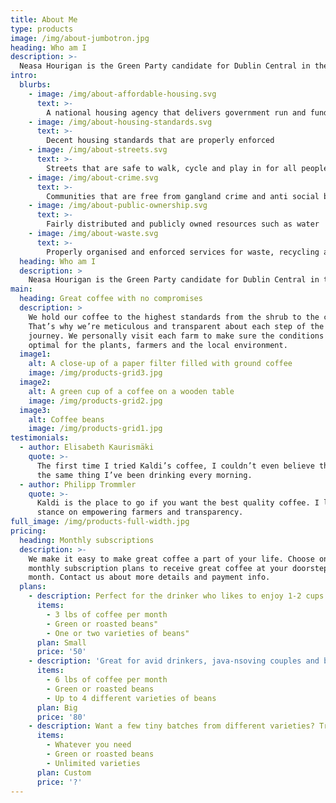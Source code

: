```yaml
---
title: About Me
type: products
image: /img/about-jumbotron.jpg
heading: Who am I
description: >-
  Neasa Hourigan is the Green Party candidate for Dublin Central in the next general election. She is a mother of three and a full time carer for her oldest child. She has a professional background as a specialist in creating sustainable communities and was a university lecturer in environmental development and design. She has lived in Cabra for 15 years where she is active in the local community.
intro:
  blurbs:
    - image: /img/about-affordable-housing.svg
      text: >-
        A national housing agency that delivers government run and funded affordable housing to everyone
    - image: /img/about-housing-standards.svg
      text: >-
        Decent housing standards that are properly enforced
    - image: /img/about-streets.svg
      text: >-
        Streets that are safe to walk, cycle and play in for all people
    - image: /img/about-crime.svg
      text: >-
        Communities that are free from gangland crime and anti social behaviour
    - image: /img/about-public-ownership.svg
      text: >-
        Fairly distributed and publicly owned resources such as water
    - image: /img/about-waste.svg
      text: >-
        Properly organised and enforced services for waste, recycling and energy           
  heading: Who am I
  description: >
    Neasa Hourigan is the Green Party candidate for Dublin Central in the next general election. She is a mother of three and a full time carer for her oldest child. She has a professional background as a specialist in creating sustainable communities and was a university lecturer in environmental development and design. She has lived in Cabra for 15 years where she is active in the local community.
main:
  heading: Great coffee with no compromises
  description: >
    We hold our coffee to the highest standards from the shrub to the cup.
    That’s why we’re meticulous and transparent about each step of the coffee’s
    journey. We personally visit each farm to make sure the conditions are
    optimal for the plants, farmers and the local environment.
  image1:
    alt: A close-up of a paper filter filled with ground coffee
    image: /img/products-grid3.jpg
  image2:
    alt: A green cup of a coffee on a wooden table
    image: /img/products-grid2.jpg
  image3:
    alt: Coffee beans
    image: /img/products-grid1.jpg
testimonials:
  - author: Elisabeth Kaurismäki
    quote: >-
      The first time I tried Kaldi’s coffee, I couldn’t even believe that was
      the same thing I’ve been drinking every morning.
  - author: Philipp Trommler
    quote: >-
      Kaldi is the place to go if you want the best quality coffee. I love their
      stance on empowering farmers and transparency.
full_image: /img/products-full-width.jpg
pricing:
  heading: Monthly subscriptions
  description: >-
    We make it easy to make great coffee a part of your life. Choose one of our
    monthly subscription plans to receive great coffee at your doorstep each
    month. Contact us about more details and payment info.
  plans:
    - description: Perfect for the drinker who likes to enjoy 1-2 cups per day.
      items:
        - 3 lbs of coffee per month
        - Green or roasted beans"
        - One or two varieties of beans"
      plan: Small
      price: '50'
    - description: 'Great for avid drinkers, java-nsoving couples and bigger crowds'
      items:
        - 6 lbs of coffee per month
        - Green or roasted beans
        - Up to 4 different varieties of beans
      plan: Big
      price: '80'
    - description: Want a few tiny batches from different varieties? Try our custom plan
      items:
        - Whatever you need
        - Green or roasted beans
        - Unlimited varieties
      plan: Custom
      price: '?'
---
```



